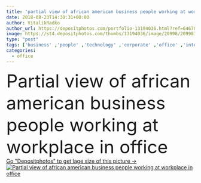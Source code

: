 ```yaml
---
title: 'partial view of african american business people working at workplace in office'
date: 2018-08-23T14:30:31+00:00
author: VitalikRadko
author_url: https://depositphotos.com/portfolio-13194036.html?ref=64678756
image: https://st4.depositphotos.com/thumbs/13194036/image/20998/209987324/api_thumb_450.jpg?forcejpeg=true
type: "post"
tags: ['business' ,'people' ,'technology' ,'corporate' ,'office' ,'interior' ,'electronic' ,'working' ,'network' ,'work' ,'job' ,'businessman' ,'together' ,'togetherness' ,'indoors' ,'profession' ,'executive' ,'teamwork' ,'workplace' ,'workspace' ,'appliance' ,'businesswoman' ,'cooperation' ,'colleagues' ,'coworkers' ,'Cropped' ,'gadgets' ,'side view' ,'professional occupation' ,'Young Adults' ,'black woman' ,'african american' ,'Business People' ,'black man' ,'partial view' ,'digital devices' ]
categories: 
  - office
---
```

<div aling="center">
            <font size="60"> Partial view of african american business people working at workplace in office</font>   
</div>
<div>
    <a href='https://st4.depositphotos.com/thumbs/13194036/image/20998/209987324/api_thumb_450.jpg?forcejpeg=true?ref=64678756' target=_blank > Go "Depositphotos" to get lage size of this picture ->
        <img href='https://st4.depositphotos.com/thumbs/13194036/image/20998/209987324/api_thumb_450.jpg?forcejpeg=true?ref=64678756' src='https://st4.depositphotos.com/13194036/20998/i/950/depositphotos_209987324-stock-photo-partial-view-african-american-business.jpg?forcejpeg=true' alt='Partial view of african american business people working at workplace in office' >
    </a>
</div>
